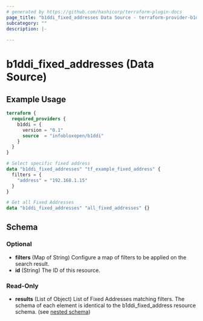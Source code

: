 ```yaml
---
# generated by https://github.com/hashicorp/terraform-plugin-docs
page_title: "b1ddi_fixed_addresses Data Source - terraform-provider-b1ddi"
subcategory: ""
description: |-
  
---
```


# b1ddi_fixed_addresses (Data Source)



## Example Usage

```terraform
terraform {
  required_providers {
    b1ddi = {
      version = "0.1"
      source  = "infobloxopen/b1ddi"
    }
  }
}

# Select specific fixed address
data "b1ddi_fixed_addresses" "tf_example_fixed_address" {
  filters = {
    "address" = "192.168.1.15"
  }
}

# Get all Fixed Addresses
data "b1ddi_fixed_addresses" "all_fixed_addresses" {}
```

<!-- schema generated by tfplugindocs -->
## Schema

### Optional

- **filters** (Map of String) Configure a map of filters to be applied on the search result.
- **id** (String) The ID of this resource.

### Read-Only

- **results** (List of Object) List of Fixed Addresses matching filters. The schema of each element is identical to the b1ddi_fixed_address resource schema. (see [nested schema](../resources/fixed_address.md))
